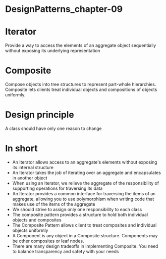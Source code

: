 # DesignPatterns_chapter-09

Iterator
==================================================================================================
Provide a way to access the elements of an aggregate object sequentially without exposing its underlying representation

Composite
==================================================================================================
Compose objects into tree structures to represent part-whole hierarchies. Composite lets clients treat individual objects and compositions of objects uniformly.


Design principle
==================================================================================================
A class should have only one reason to change

In short
==================================================================================================
* An Iterator allows access to an aggregate's elements without exposing its internal structure
* An Iterator takes the job of iterating over an  aggregate and encapsulates in another object
* When using an Iterator, we relieve the aggregate of the responsibility of supporting operations for traversing its data
* An Iterator provides a common interface for traversing the items of an aggregate, allowing you to use polymorphism when writing code that makes use of the items of the aggregate
* We should strive to assign only one responsibility to each class
* The composite pattern provides a structure to hold both individual objects and composites
* The Composite Pattern allows client to treat composites and individual objects uniformly
* A Component is any object in a Composite structure. Components may be other composites or leaf nodes.
* There are many design tradeoffs in implementing Composite. You need to balance transparency and safety with your needs
